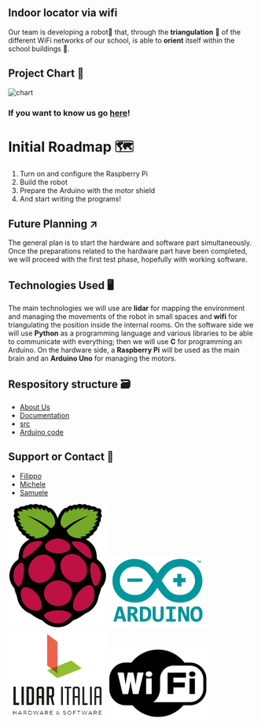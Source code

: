 ## Indoor locator via wifi

Our team is developing a robot🤖 that, through the **triangulation** 📐 of the different WiFi networks of our school, is able to **orient** itself within the school buildings 🏫. 

## Project Chart 🚀

![chart](/docs/assets/images/Cassis_group_diagram.png)

### If you want to know us go [here](https://github.com/cassis-squad/about-us)!

# Initial Roadmap 🗺️

 1. Turn on and configure the Raspberry Pi
 2. Build the robot
 3. Prepare the Arduino with the motor shield
 4. And start writing the programs!

## Future Planning ↗️

The general plan is to start the hardware and software part simultaneously. 
Once the preparations related to the hardware part have been completed, we will proceed with the first test phase, hopefully with working software.

## Technologies Used 🖥️

The main technologies we will use are **lidar** for mapping the environment and managing the movements of the robot in small spaces and **wifi** for triangulating the position inside the internal rooms.
On the software side we will use **Python** as a programming language and various libraries to be able to communicate with everything; then we will use **C** for programming an Arduino.
On the hardware side, a **Raspberry Pi** will be used as the main brain and an **Arduino Uno** for managing the motors. 

## Respository structure 🗃️
* [About Us](https://github.com/cassis-squad/about-us)
* [Documentation](https://github.com/cassis-squad/doc)
* [src](https://github.com/cassis-squad/src)
* [Arduino code](https://github.com/cassis-squad/arduino)


## Support or Contact 📱

 - [Filippo](mailto:filippo.ferrando@itiscuneo.eu)
 - [Michele](mailto:michele.alladio@itiscuneo.eu)
 - [Samuele](mailto:samuele.forneris@itiscuneo.eu)

![raspberry](/docs/assets/images/Raspberry_Pi_Logo.png)
![arduino](/docs/assets/images/arduino_final.png)
![lidar](/docs/assets/images/lidar_final.png)
![wifi](/docs/assets/images/wifi_final.png)
